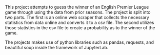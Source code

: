 This project attempts to guess the winner of an English Premier League game through using the data from prior seasons.
The project is split into two parts. The first is an online web scraper that collects the necessary statistics from data online and converts it to a csv file. The second utilizes those statistics in the csv file to create a probability as to the winner of the game.

The projects makes use of python libraries such as pandas, requests, and beautiful soup inside the framework of JupyterLab.
